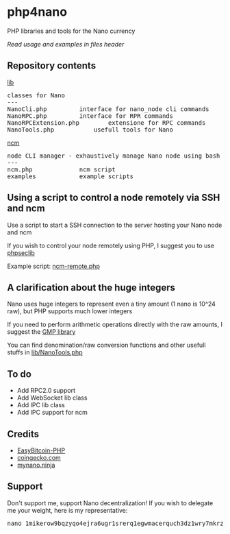 # php4nano
PHP libraries and tools for the Nano currency

*Read usage and examples in files header*

## Repository contents

[lib](lib)

<pre>classes for Nano
---
NanoCli.php			interface for nano_node cli commands
NanoRPC.php			interface for RPR commands
NanoRPCExtension.php		extensione for RPC commands
NanoTools.php			usefull tools for Nano
</pre>

[ncm](ncm)

<pre>node CLI manager - exhaustively manage Nano node using bash
---
ncm.php				ncm script
examples			example scripts
</pre>

## Using a script to control a node remotely via SSH and ncm

Use a script to start a SSH connection to the server hosting your Nano node and ncm

If you wish to control your node remotely using PHP, I suggest you to use [phpseclib](https://github.com/phpseclib/phpseclib)

Example script: [ncm-remote.php](ncm/examples/ncm-remote.php)

## A clarification about the huge integers

Nano uses huge integers to represent even a tiny amount (1 nano is 10^24 raw), but PHP supports much lower integers

If you need to perform arithmetic operations directly with the raw amounts, I suggest the [GMP library](https://www.php.net/manual/en/book.gmp.php)

You can find denomination/raw conversion functions and other usefull stuffs in [lib/NanoTools.php](lib/NanoTools.php)

## To do

* Add RPC2.0 support
* Add WebSocket lib class
* Add IPC lib class
* Add IPC support for ncm

## Credits

* [EasyBitcoin-PHP](https://github.com/aceat64/EasyBitcoin-PHP)
* [coingecko.com](https://www.coingecko.com/en/api)
* [mynano.ninja](https://mynano.ninja/api)

## Support

Don't support me, support Nano decentralization! If you wish to delegate me your weight, here is my representative:
<pre>
nano_1mikerow9bqzyqo4ejra6ugr1srerq1egwmacerquch3dz1wry7mkrz4768m
</pre>